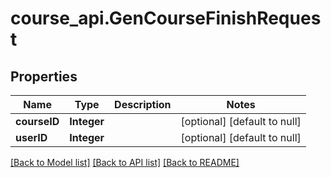 # course_api.GenCourseFinishRequest
## Properties

| Name | Type | Description | Notes |
|------------ | ------------- | ------------- | -------------|
| **courseID** | **Integer** |  | [optional] [default to null] |
| **userID** | **Integer** |  | [optional] [default to null] |

[[Back to Model list]](../README.md#documentation-for-models) [[Back to API list]](../README.md#documentation-for-api-endpoints) [[Back to README]](../README.md)

